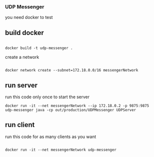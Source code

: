 ### UDP Messenger

you need docker to test

## build docker

```shell script

docker build -t udp-messenger . 

```

create a network

```shell script

docker network create --subnet=172.18.0.0/16 messengerNetwork

```

## run server

run this code only once to start the server

```shell script
docker run -it --net messengerNetwork --ip 172.18.0.2 -p 9875:9875 udp-messenger java -cp out/production/UDPMessenger UDPServer

```


## run client 

run this code for as many clients as you want


```shell script

docker run -it --net messengerNetwork udp-messenger

```
